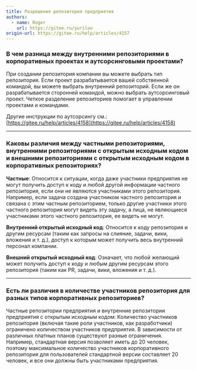 ```yaml
---
title: Разрешения репозитория предприятия
authors:
  - name: Roger
    url: https://gitee.ru/yuriluo
origin-url: https://gitee.ru/help/articles/4157
---
```


### В чем разница между внутренними репозиториями в корпоративных проектах и аутсорсинговыми проектами?

При создании репозитория компании вы можете выбрать тип репозитория. Если проект разрабатывается вашей собственной командой, вы можете выбрать внутренний репозиторий. Если же он разрабатывается сторонней командой, можно выбрать аутсорсинговый проект. Четкое разделение репозиториев помогает в управлении проектами и командами.

Другие инструкции по аутсорсингу см.: [https://gitee.ru/help/articles/4158](https://gitee.ru/help/articles/4158)

--------------------

### Каковы различия между частными репозиториями, внутренними репозиториями с открытым исходным кодом и внешними репозиториями с открытым исходным кодом в корпоративных репозиториях?

**Частные**: Относится к ситуации, когда даже участники предприятия не могут получить доступ к коду и любой другой информации частного репозитория, если они не являются участниками этого репозитория. Например, если задача создана участником частного репозитория и связана с этим частным репозиторием, только другие участники этого частного репозитория могут видеть эту задачу, а лица, не являющиеся участниками этого частного репозитория, ее видеть не могут.

**Внутренний открытый исходный код**: Относится к коду репозитория и другим ресурсам (таким как запросы на слияние, задачи, вики, вложения и т. д.), доступ к которым может получить весь внутренний персонал компании.

**Внешний открытый исходный код**: Означает, что любой желающий может получить доступ к коду и любым другим ресурсам этого репозитория (таким как PR, задачи, вики, вложения и т. д.).

--------------------

### Есть ли различия в количестве участников репозитория для разных типов корпоративных репозиториев?

Частные репозитории предприятия и внутренние репозитории предприятия с открытым исходным кодом: Количество участников репозитория (включая такие роли участников, как разработчики) ограничено количеством участников предприятия. В зависимости от различных платных планов существуют разные ограничения. Например, стандартная версия позволяет иметь до 20 человек, поэтому максимальное количество участников корпоративного репозитория для пользователей стандартной версии составляет 20 человек, и все они должны быть участниками предприятия.